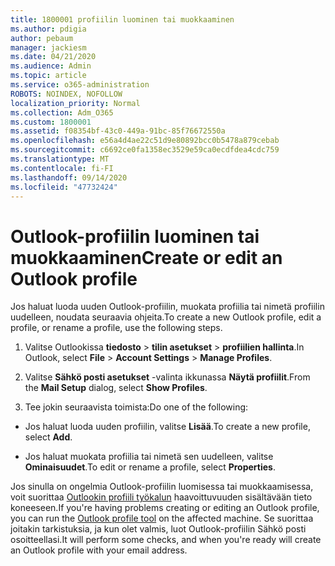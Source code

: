 ```yaml
---
title: 1800001 profiilin luominen tai muokkaaminen
ms.author: pdigia
author: pebaum
manager: jackiesm
ms.date: 04/21/2020
ms.audience: Admin
ms.topic: article
ms.service: o365-administration
ROBOTS: NOINDEX, NOFOLLOW
localization_priority: Normal
ms.collection: Adm_O365
ms.custom: 1800001
ms.assetid: f08354bf-43c0-449a-91bc-85f76672550a
ms.openlocfilehash: e56a4d4ae22c51d9e80892bcc0b5478a879cebab
ms.sourcegitcommit: c6692ce0fa1358ec3529e59ca0ecdfdea4cdc759
ms.translationtype: MT
ms.contentlocale: fi-FI
ms.lasthandoff: 09/14/2020
ms.locfileid: "47732424"
---
```

# <a name="create-or-edit-an-outlook-profile"></a><span data-ttu-id="5ca76-102">Outlook-profiilin luominen tai muokkaaminen</span><span class="sxs-lookup"><span data-stu-id="5ca76-102">Create or edit an Outlook profile</span></span>

<span data-ttu-id="5ca76-103">Jos haluat luoda uuden Outlook-profiilin, muokata profiilia tai nimetä profiilin uudelleen, noudata seuraavia ohjeita.</span><span class="sxs-lookup"><span data-stu-id="5ca76-103">To create a new Outlook profile, edit a profile, or rename a profile, use the following steps.</span></span>
  
1. <span data-ttu-id="5ca76-104">Valitse Outlookissa **tiedosto** \> **tilin asetukset** \> **profiilien hallinta**.</span><span class="sxs-lookup"><span data-stu-id="5ca76-104">In Outlook, select **File** \> **Account Settings** \> **Manage Profiles**.</span></span>
    
2. <span data-ttu-id="5ca76-105">Valitse **Sähkö posti asetukset** -valinta ikkunassa **Näytä profiilit**.</span><span class="sxs-lookup"><span data-stu-id="5ca76-105">From the **Mail Setup** dialog, select **Show Profiles**.</span></span>
    
3. <span data-ttu-id="5ca76-106">Tee jokin seuraavista toimista:</span><span class="sxs-lookup"><span data-stu-id="5ca76-106">Do one of the following:</span></span>
    
  - <span data-ttu-id="5ca76-107">Jos haluat luoda uuden profiilin, valitse **Lisää**.</span><span class="sxs-lookup"><span data-stu-id="5ca76-107">To create a new profile, select **Add**.</span></span>
    
  - <span data-ttu-id="5ca76-108">Jos haluat muokata profiilia tai nimetä sen uudelleen, valitse **Ominaisuudet**.</span><span class="sxs-lookup"><span data-stu-id="5ca76-108">To edit or rename a profile, select **Properties**.</span></span>
    
<span data-ttu-id="5ca76-109">Jos sinulla on ongelmia Outlook-profiilin luomisessa tai muokkaamisessa, voit suorittaa [Outlookin profiili työkalun](https://aka.ms/SaRA-OutlookSetupProfile) haavoittuvuuden sisältävään tieto koneeseen.</span><span class="sxs-lookup"><span data-stu-id="5ca76-109">If you're having problems creating or editing an Outlook profile, you can run the [Outlook profile tool](https://aka.ms/SaRA-OutlookSetupProfile) on the affected machine.</span></span> <span data-ttu-id="5ca76-110">Se suorittaa joitakin tarkistuksia, ja kun olet valmis, luot Outlook-profiilin Sähkö posti osoitteellasi.</span><span class="sxs-lookup"><span data-stu-id="5ca76-110">It will perform some checks, and when you're ready will create an Outlook profile with your email address.</span></span> 
  

